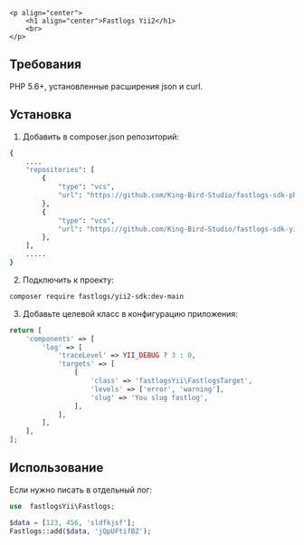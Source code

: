     <p align="center">
        <h1 align="center">Fastlogs Yii2</h1>
        <br>
    </p>

Требования
------------

PHP 5.6+, установленные расширения json и curl.

Установка
---------------

1. Добавить в composer.json репозиторий:
```bash
{
    ....
    "repositories": [
        {
            "type": "vcs",
            "url": "https://github.com/King-Bird-Studio/fastlogs-sdk-php.git"
        },
        {
            "type": "vcs",
            "url": "https://github.com/King-Bird-Studio/fastlogs-sdk-yii2.git"
        },
    ],
    .....
}
```
2. Подключить к проекту:
```bash
composer require fastlogs/yii2-sdk:dev-main
```

3. Добавьте целевой класс в конфигурацию приложения:

```php
return [
    'components' => [
	    'log' => [
		    'traceLevel' => YII_DEBUG ? 3 : 0,
		    'targets' => [
                [
                    'class' => 'fastlogsYii\FastlogsTarget',
                    'levels' => ['error', 'warning'],
                    'slug' => 'You slug fastlog',
                ],
		    ],
	    ],
    ],
];
```

Использование
------------

Если нужно писать в отдельный лог:

```php
use  fastlogsYii\Fastlogs;

$data = [123, 456, 'sldfkjsf'];
Fastlogs::add($data, 'jQpUFtifBZ');
```
